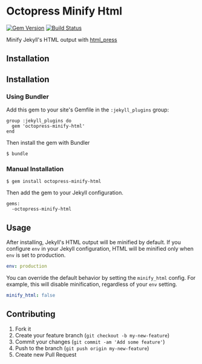 # Octopress Minify Html

[![Gem Version](https://badge.fury.io/rb/octopress-minify-html.png)](http://badge.fury.io/rb/octopress-minify-html)
[![Build Status](https://travis-ci.org/octopress/minify-html.png)](https://travis-ci.org/octopress/minify-html)


Minify Jekyll's HTML output with [html_press](https://github.com/stereobooster/html_press)

## Installation

## Installation

### Using Bundler

Add this gem to your site's Gemfile in the `:jekyll_plugins` group:

    group :jekyll_plugins do
      gem 'octopress-minify-html'
    end

Then install the gem with Bundler

    $ bundle

### Manual Installation

    $ gem install octopress-minify-html

Then add the gem to your Jekyll configuration.

    gems:
      -octopress-minify-html

## Usage

After installing, Jekyll's HTML output will be minified by default. If you configure `env` in your Jekyll configuration, HTML will be minified only when
`env` is set to production.

```yml
env: production
```

You can override the default behavior by setting the `minify_html` config.
For example, this will disable minification, regardless of your `env` setting.

```yml
minify_html: false
```


## Contributing

1. Fork it
2. Create your feature branch (`git checkout -b my-new-feature`)
3. Commit your changes (`git commit -am 'Add some feature'`)
4. Push to the branch (`git push origin my-new-feature`)
5. Create new Pull Request

